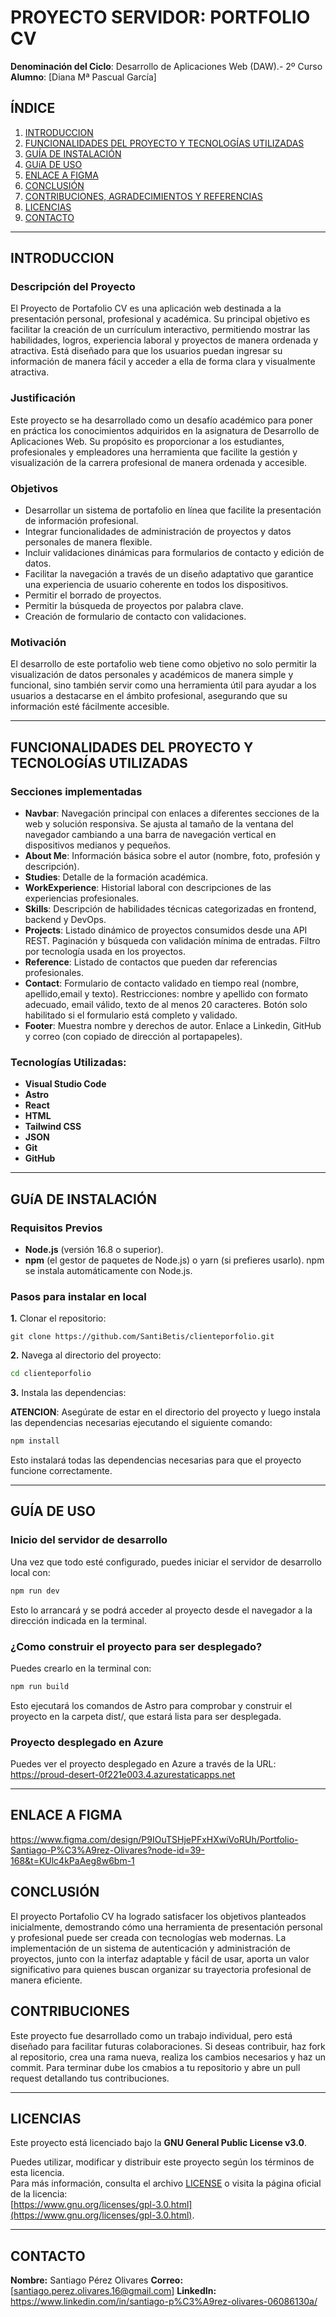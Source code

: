 # PROYECTO SERVIDOR: PORTFOLIO CV



**Denominación del Ciclo**: Desarrollo de Aplicaciones Web (DAW).- 2º Curso
**Alumno**: [Diana Mª Pascual García]



## ÍNDICE


1. [INTRODUCCION](#introduccion)
2. [FUNCIONALIDADES DEL PROYECTO Y TECNOLOGÍAS UTILIZADAS](#funcionalidades-del-proyecto-y-tecnologías-utilizadas)
3. [GUÍA DE INSTALACIÓN](#guía-de-instalación)
4. [GUíA DE USO](#guía-de-uso)
5. [ENLACE A FIGMA](#enlace-a-figma)
6. [CONCLUSIÓN](#conclusión)
7. [CONTRIBUCIONES, AGRADECIMIENTOS Y REFERENCIAS](#contribuciones-agradecimientos-y-referencias)
8. [LICENCIAS](#licencias)
9. [CONTACTO](#contacto)

---



## INTRODUCCION


### Descripción del Proyecto

El Proyecto de Portafolio CV es una aplicación web destinada a la presentación personal, profesional y académica. Su principal objetivo es facilitar la creación de un currículum interactivo, permitiendo mostrar las habilidades, logros, experiencia laboral y proyectos de manera ordenada y atractiva. Está diseñado para que los usuarios puedan ingresar su información de manera fácil y acceder a ella de forma clara y visualmente atractiva.


### Justificación  

Este proyecto se ha desarrollado como un desafío académico para poner en práctica los conocimientos adquiridos en la asignatura de Desarrollo de Aplicaciones Web. Su propósito es proporcionar a los estudiantes, profesionales y empleadores una herramienta que facilite la gestión y visualización de la carrera profesional de manera ordenada y accesible.


### Objetivos

- Desarrollar un sistema de portafolio en línea que facilite la presentación de información profesional.
- Integrar funcionalidades de administración de proyectos y datos personales de manera flexible.
- Incluir validaciones dinámicas para formularios de contacto y edición de datos.
- Facilitar la navegación a través de un diseño adaptativo que garantice una experiencia de usuario coherente en todos los dispositivos.
- Permitir el borrado de proyectos.
- Permitir la búsqueda de proyectos por palabra clave.
- Creación de formulario de contacto con validaciones. 


### Motivación  

El desarrollo de este portafolio web tiene como objetivo no solo permitir la visualización de datos personales y académicos de manera simple y funcional, sino también servir como una herramienta útil para ayudar a los usuarios a destacarse en el ámbito profesional, asegurando que su información esté fácilmente accesible.

---


## FUNCIONALIDADES DEL PROYECTO Y TECNOLOGÍAS UTILIZADAS 


### Secciones implementadas

- **Navbar**: Navegación principal con enlaces a diferentes secciones de la web y solución responsiva. Se ajusta al tamaño de la ventana del navegador cambiando a una barra de navegación vertical en dispositivos medianos y pequeños.
- **About Me**: Información básica sobre el autor (nombre, foto, profesión y descripción).
- **Studies**: Detalle de la formación académica.
- **WorkExperience**: Historial laboral con descripciones de las experiencias profesionales.
- **Skills**: Descripción de habilidades técnicas categorizadas en frontend, backend y DevOps.
- **Projects**: Listado dinámico de proyectos consumidos desde una API REST. Paginación y búsqueda con validación mínima de entradas.
Filtro por tecnología usada en los proyectos.
- **Reference**: Listado de contactos que pueden dar referencias profesionales.
- **Contact**: Formulario de contacto validado en tiempo real (nombre, apellido,email y texto). Restricciones: nombre y apellido con formato adecuado, email válido, texto de al menos 20 caracteres. Botón solo habilitado si el formulario está completo y validado.
- **Footer**: Muestra nombre y derechos de autor. Enlace a Linkedin, GitHub y correo (con copiado de dirección al portapapeles).


### Tecnologías Utilizadas:

- **Visual Studio Code**
- **Astro**
- **React**
- **HTML**
- **Tailwind CSS**
- **JSON**
- **Git**
- **GitHub**

---



## GUíA DE INSTALACIÓN


### Requisitos Previos

- **Node.js** (versión 16.8 o superior).
- **npm** (el gestor de paquetes de Node.js) o yarn (si prefieres usarlo). npm se instala automáticamente con Node.js.


### Pasos para instalar en local

**1.** Clonar el repositorio:

```git clone https://github.com/SantiBetis/clienteporfolio.git   ```

**2.** Navega al directorio del proyecto:

   ```bash
   cd clienteporfolio
   ```

**3.** Instala las dependencias:

 **ATENCION**: Asegúrate de estar en el directorio del proyecto y luego instala las dependencias necesarias ejecutando el siguiente comando:

   ```bash
   npm install
   ```
Esto instalará todas las dependencias necesarias para que el proyecto funcione correctamente.
   
---


## GUÍA DE USO


### Inicio del servidor de desarrollo

Una vez que todo esté configurado, puedes iniciar el servidor de desarrollo local con:

```bash	
npm run dev
```

Esto lo arrancará  y se podrá acceder al proyecto desde el navegador a la dirección indicada en la terminal.

### ¿Como construir el proyecto para ser desplegado?

Puedes crearlo en la terminal con:

```bash	
npm run build
```

Esto ejecutará los comandos de Astro para comprobar y construir el proyecto en la carpeta dist/, que estará lista para ser desplegada.

### Proyecto desplegado en Azure

Puedes ver el proyecto desplegado en Azure a través de la URL: https://proud-desert-0f221e003.4.azurestaticapps.net

*************************************************
## ENLACE A FIGMA


https://www.figma.com/design/P9IOuTSHjePFxHXwiVoRUh/Portfolio-Santiago-P%C3%A9rez-Olivares?node-id=39-168&t=KUlc4kPaAeg8w6bm-1




## CONCLUSIÓN

El proyecto Portafolio CV ha logrado satisfacer los objetivos planteados inicialmente, demostrando cómo una herramienta de presentación personal y profesional puede ser creada con tecnologías web modernas. La implementación de un sistema de autenticación y administración de proyectos, junto con la interfaz adaptable y fácil de usar, aporta un valor significativo para quienes buscan organizar su trayectoria profesional de manera eficiente.



## CONTRIBUCIONES

Este proyecto fue desarrollado como un trabajo individual, pero está diseñado para facilitar futuras colaboraciones. Si deseas contribuir, haz fork al repositorio, crea una rama nueva, realiza los cambios necesarios y haz un commit. Para terminar dube los cmabios a tu repositorio y abre un pull request detallando tus contribuciones.

---


## LICENCIAS

Este proyecto está licenciado bajo la **GNU General Public License v3.0**.  

Puedes utilizar, modificar y distribuir este proyecto según los términos de esta licencia.  
Para más información, consulta el archivo [LICENSE](./LICENSE) o visita la página oficial de la licencia:  
[https://www.gnu.org/licenses/gpl-3.0.html](https://www.gnu.org/licenses/gpl-3.0.html).

---


## CONTACTO

**Nombre:** Santiago Pérez Olivares
**Correo:** [santiago.perez.olivares.16@gmail.com[](mailto:santiago.perez.olivares.16@gmail.com)]
**LinkedIn:** https://www.linkedin.com/in/santiago-p%C3%A9rez-olivares-06086130a/
